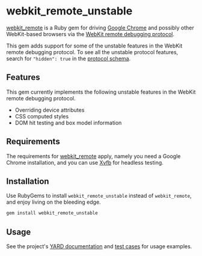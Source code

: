 # webkit_remote_unstable

[webkit_remote](https://github.com/pwnall/webkit_remote) is a Ruby gem for
driving [Google Chrome](https://www.google.com/chrome/) and possibly other
WebKit-based browsers via the
[WebKit remote debugging protocol](https://www.webkit.org/blog/1875/announcing-remote-debugging-protocol-v1-0/).

This gem adds support for some of the unstable features in the WebKit remote
debugging protocol.  To see all the unstable protocol features, search for
`"hidden": true` in the
[protocol schema](http://trac.webkit.org/browser/trunk/Source/WebCore/inspector/Inspector.json).


## Features

This gem currently implements the following unstable features in the WebKit
remote debugging protocol.

* Overriding device attributes
* CSS computed styles
* DOM hit testing and box model information


## Requirements

The requirements for [webkit_remote](https://github.com/pwnall/webkit_remote)
apply, namely you need a Google Chrome installation, and you can use
[Xvfb](http://en.wikipedia.org/wiki/Xvfb) for headless testing.

## Installation

Use RubyGems to install `webkit_remote_unstable` instead of `webkit_remote`,
and enjoy living on the bleeding edge.

```bash
gem install webkit_remote_unstable
```


## Usage

See the project's
[YARD documentation](http://rdoc.info/github/pwnall/webkit_remote_unstable/master/)
and
[test cases](https://github.com/pwnall/webkit_remote_unstable/tree/master/test/webkit_remote_unstable)
for usage examples.


## Contributing

Please contribute support for stable features to
[webkit_remote](https:://github.com/pwnall/webkit_remote) and support for
unstable features at
[webkit_remote_unstable](https:://github.com/pwnall/webkit_remote_unstable).

* Check out the latest master to make sure the feature hasn't been implemented or the bug hasn't been fixed yet.
* Check out the issue tracker to make sure someone already hasn't requested it and/or contributed it.
* Fork the project.
* Start a feature/bugfix branch.
* Commit and push until you are happy with your contribution.
* Make sure to add tests for it. This is important so I don't break it in a future version unintentionally.
* Please try not to mess with the Rakefile, version, or history. If you want to have your own version, or is otherwise necessary, that is fine, but please isolate to its own commit so I can cherry-pick around it.

## Copyright

Copyright (c) 2012 Victor Costan. See LICENSE.txt for further details.
